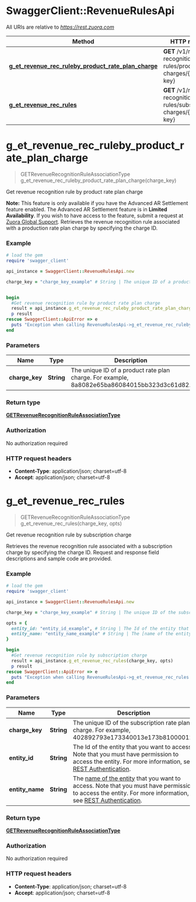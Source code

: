 # SwaggerClient::RevenueRulesApi

All URIs are relative to *https://rest.zuora.com*

Method | HTTP request | Description
------------- | ------------- | -------------
[**g_et_revenue_rec_ruleby_product_rate_plan_charge**](RevenueRulesApi.md#g_et_revenue_rec_ruleby_product_rate_plan_charge) | **GET** /v1/revenue-recognition-rules/product-charges/{charge-key} | Get revenue recognition rule by product rate plan charge
[**g_et_revenue_rec_rules**](RevenueRulesApi.md#g_et_revenue_rec_rules) | **GET** /v1/revenue-recognition-rules/subscription-charges/{charge-key} | Get revenue recognition rule by subscription charge


# **g_et_revenue_rec_ruleby_product_rate_plan_charge**
> GETRevenueRecognitionRuleAssociationType g_et_revenue_rec_ruleby_product_rate_plan_charge(charge_key)

Get revenue recognition rule by product rate plan charge

**Note:** This feature is only available if you have the Advanced AR Settlement feature enabled. The Advanced AR Settlement feature is in **Limited Availability**. If you wish to have access to the feature, submit a request at [Zuora Global Support](http://support.zuora.com/).   Retrieves the revenue recognition rule associated with a production rate plan charge by specifying the charge ID. 

### Example
```ruby
# load the gem
require 'swagger_client'

api_instance = SwaggerClient::RevenueRulesApi.new

charge_key = "charge_key_example" # String | The unique ID of a product rate plan charge. For example, 8a8082e65ba86084015bb323d3c61d82. 


begin
  #Get revenue recognition rule by product rate plan charge
  result = api_instance.g_et_revenue_rec_ruleby_product_rate_plan_charge(charge_key)
  p result
rescue SwaggerClient::ApiError => e
  puts "Exception when calling RevenueRulesApi->g_et_revenue_rec_ruleby_product_rate_plan_charge: #{e}"
end
```

### Parameters

Name | Type | Description  | Notes
------------- | ------------- | ------------- | -------------
 **charge_key** | **String**| The unique ID of a product rate plan charge. For example, 8a8082e65ba86084015bb323d3c61d82.  | 

### Return type

[**GETRevenueRecognitionRuleAssociationType**](GETRevenueRecognitionRuleAssociationType.md)

### Authorization

No authorization required

### HTTP request headers

 - **Content-Type**: application/json; charset=utf-8
 - **Accept**: application/json; charset=utf-8



# **g_et_revenue_rec_rules**
> GETRevenueRecognitionRuleAssociationType g_et_revenue_rec_rules(charge_key, opts)

Get revenue recognition rule by subscription charge

Retrieves the revenue recognition rule associated with a subscription charge by specifying the charge ID. Request and response field descriptions and sample code are provided. 

### Example
```ruby
# load the gem
require 'swagger_client'

api_instance = SwaggerClient::RevenueRulesApi.new

charge_key = "charge_key_example" # String | The unique ID of the subscription rate plan charge. For example, 402892793e173340013e173b81000012. 

opts = { 
  entity_id: "entity_id_example", # String | The Id of the entity that you want to access. Note that you must have permission to access the entity. For more information, see [REST Authentication](https://www.zuora.com/developer/api-reference/#section/Authentication/Entity-Id-and-Entity-Name).
  entity_name: "entity_name_example" # String | The [name of the entity](https://knowledgecenter.zuora.com/BB_Introducing_Z_Business/Multi-entity/B_Introduction_to_Entity_and_Entity_Hierarchy#Name_and_Display_Name) that you want to access. Note that you must have permission to access the entity. For more information, see [REST Authentication](https://www.zuora.com/developer/api-reference/#section/Authentication/Entity-Id-and-Entity-Name).
}

begin
  #Get revenue recognition rule by subscription charge
  result = api_instance.g_et_revenue_rec_rules(charge_key, opts)
  p result
rescue SwaggerClient::ApiError => e
  puts "Exception when calling RevenueRulesApi->g_et_revenue_rec_rules: #{e}"
end
```

### Parameters

Name | Type | Description  | Notes
------------- | ------------- | ------------- | -------------
 **charge_key** | **String**| The unique ID of the subscription rate plan charge. For example, 402892793e173340013e173b81000012.  | 
 **entity_id** | **String**| The Id of the entity that you want to access. Note that you must have permission to access the entity. For more information, see [REST Authentication](https://www.zuora.com/developer/api-reference/#section/Authentication/Entity-Id-and-Entity-Name). | [optional] 
 **entity_name** | **String**| The [name of the entity](https://knowledgecenter.zuora.com/BB_Introducing_Z_Business/Multi-entity/B_Introduction_to_Entity_and_Entity_Hierarchy#Name_and_Display_Name) that you want to access. Note that you must have permission to access the entity. For more information, see [REST Authentication](https://www.zuora.com/developer/api-reference/#section/Authentication/Entity-Id-and-Entity-Name). | [optional] 

### Return type

[**GETRevenueRecognitionRuleAssociationType**](GETRevenueRecognitionRuleAssociationType.md)

### Authorization

No authorization required

### HTTP request headers

 - **Content-Type**: application/json; charset=utf-8
 - **Accept**: application/json; charset=utf-8



